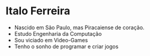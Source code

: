 # Italo Ferreira
- Nascido em São Paulo, mas Piracaiense de coração.
- Estudo Engenharia da Computação
- Sou viciado em Video-Games
- Tenho o sonho de programar e criar jogos
